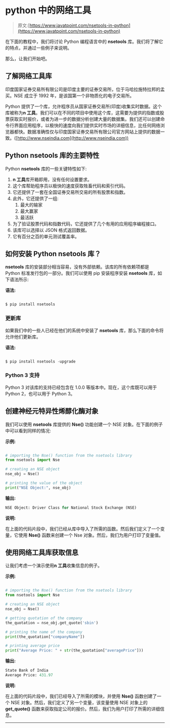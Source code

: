 # python 中的网络工具

> 原文:[https://www.javatpoint.com/nsetools-in-python](https://www.javatpoint.com/nsetools-in-python)

在下面的教程中，我们将讨论 Python 编程语言中的 **nsetools** 库。我们将了解它的特点，并通过一些例子来说明。

那么，让我们开始吧。

## 了解网络工具库

印度国家证券交易所有限公司是印度主要的证券交易所，位于马哈拉施特拉邦的孟买。NSE 成立于 1992 年，是该国第一个非物质化的电子交易所。

Python 提供了一个库，允许程序员从国家证券交易所(印度)收集实时数据。这个库被称为**n 工具**。我们可以在不同的项目中使用这个库，这需要为提供的指数或股票获取实时报价，或者为进一步的数据分析创建大量的数据集。我们还可以创建命令行界面应用程序，以极快的速度向我们提供实时市场的详细信息，比任何网络浏览器都快。数据准确性仅与印度国家证券交易所有限公司官方网站上提供的数据一致。([http://www.nseindia.com](http://www.nseindia.com))

## Python nsetools 库的主要特性

Python **nsetools** 库的一些关键特性如下:

1.  **n 工具**库开箱即用，没有任何设置要求。
2.  这个库帮助程序员以极快的速度获取牲畜代码和索引代码。
3.  它还提供了一套在全国证券交易所交易的所有股票和指数。
4.  此外，它还提供了一组:
    1.  最大的输家
    2.  最大赢家
    3.  最活跃
5.  为了验证股票代码和指数代码，它还提供了几个有用的应用程序编程接口。
6.  该库可以选择以 JSON 格式返回数据。
7.  它有百分之百的单元测试覆盖率。

## 如何安装 Python nsetools 库？

**nsetools** 库的安装部分相当容易，没有外部依赖。该库的所有依赖项都是 Python 标准发行包的一部分。我们可以使用 pip 安装程序安装 **nsetools** 库，如下语法所示:

**语法:**

```py

$ pip install nsetools

```

### 更新库

如果我们中的一些人已经在他们的系统中安装了 **nsetools** 库，那么下面的命令将允许他们更新库。

**语法:**

```py

$ pip install nsetools -upgrade

```

### Python 3 支持

Python 3 对该库的支持已经包含在 1.0.0 等版本中。现在，这个库既可以用于 Python 2，也可以用于 Python 3。

## 创建神经元特异性烯醇化酶对象

我们可以使用 **nsetools** 库提供的 **Nse()** 功能创建一个 NSE 对象。在下面的例子中可以看到同样的情况:

**示例:**

```py

# importing the Nse() function from the nsetools library
from nsetools import Nse

# creating an NSE object
nse_obj = Nse()

# printing the value of the object
print("NSE Object:", nse_obj)

```

**输出:**

```py
NSE Object: Driver Class for National Stock Exchange (NSE)

```

**说明:**

在上面的代码片段中，我们已经从库中导入了所需的函数。然后我们定义了一个变量，它使用 **Nse()** 函数来创建一个 Nse 对象。然后，我们为用户打印了变量值。

## 使用网络工具库获取信息

让我们考虑一个演示使用**n 工具**收集信息的例子。

**示例:**

```py

# importing the Nse() function from the nsetools library
from nsetools import Nse

# creating an NSE object
nse_obj = Nse()

# getting quotation of the company
the_quotation = nse_obj.get_quote('sbin')

# printing the name of the company
print(the_quotation["companyName"])

# printing average price
print("Average Price: " + str(the_quotation["averagePrice"]))

```

**输出:**

```py
State Bank of India
Average Price: 431.97

```

**说明:**

在上面的代码片段中，我们已经导入了所需的模块，并使用 **Nse()** 函数创建了一个 NSE 对象。然后，我们定义了另一个变量，该变量使用 NSE 对象上的 **get_quote()** 函数来获取指定公司的报价。然后，我们为用户打印了所需的详细信息。

* * *
